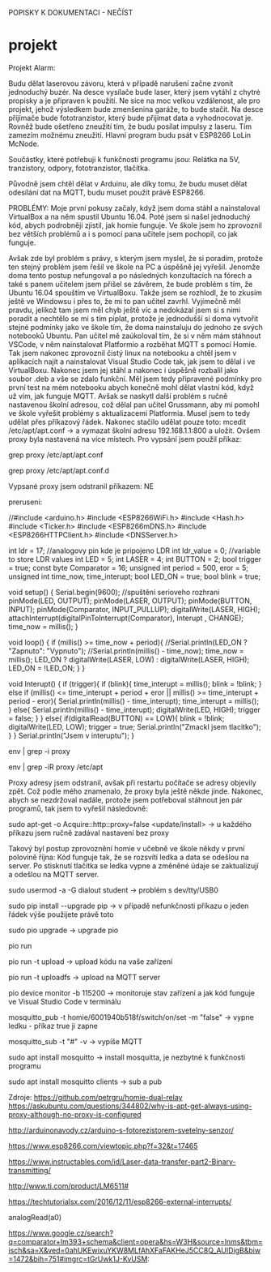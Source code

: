 POPISKY K DOKUMENTACI - NEČÍST

# projekt
Projekt Alarm:

Budu dělat laserovou závoru, která v případě narušení začne zvonit jednoduchý buzér. Na desce vysílače bude laser, který jsem vytáhl z chytré propisky a je připraven k použití. Ne sice na moc velkou vzdálenost, ale pro projekt, jehož výsledkem bude zmenšenina garáže, to bude stačit. Na desce přijímače bude fototranzistor, který bude přijímat data a vyhodnocovat je. Rovněž bude ošetřeno zneužití tím, že budu posílat impulsy z laseru. Tím zamezím možnému zneužití. Hlavní program budu psát v ESP8266 LoLin McNode.

Součástky, které potřebuji k funkčnosti programu jsou: Relátka na 5V, tranzistory, odpory, fototranzistor, tlačítka.

Původně jsem chtěl dělat v Arduinu, ale díky tomu, že budu muset dělat odesílání dat na MQTT, budu muset použít právě ESP8266.

PROBLÉMY:
Moje první pokusy začaly, když jsem doma stáhl a nainstaloval VirtualBox a na něm spustil Ubuntu 16.04. Poté jsem si našel jednoduchý kód, abych podrobněji zjistil, jak homie funguje. Ve škole jsem ho zprovoznil bez větších problémů a i s pomocí pana učitele jsem pochopil, co jak funguje.


Avšak zde byl problém s právy, s kterým jsem myslel, že si poradím, protože ten stejný problém jsem řešil ve škole na PC a úspěšně jej vyřešil. Jenomže doma tento postup nefungoval a po následných konzultacích na fórech a také s panem učitelem jsem přišel se závěrem, že bude problém s tím, že Ubuntu 16.04 spouštím ve VirtualBoxu. Takže jsem se rozhlodl, že to zkusím ještě ve Windowsu i přes to, že mi to pan učitel zavrhl. Vyjímečně měl pravdu, jelikož tam jsem měl chyb ještě víc a nedokázal jsem si s nimi poradit a nechtělo se mi s tím piplat, protože je jednodušší si doma vytvořit stejné podmínky jako ve škole tím, že doma nainstaluju do jednoho ze svých notebooků Ubuntu. Pan učitel mě zaúkoloval tím, že si v něm mám stáhnout VSCode, v něm nainstalovat Platformio a rozběhat MQTT s pomocí Homie. Tak jsem nakonec zprovoznil čistý linux na notebooku a chtěl jsem v aplikacích najít a nainstalovat Visual Studio Code tak, jak jsem to dělal i ve VirtualBoxu. Nakonec jsem jej stáhl a nakonec i úspěšně rozbalil jako soubor .deb a vše se zdalo funkční. Měl jsem tedy připravené podmínky pro první test na mém notebooku abych konečně mohl dělat vlastní kód, když už vím, jak funguje MQTT. Avšak se naskytl další problém s ručně nastavenou školní adresou, což dělal pan učitel Grussmann, aby mi pomohl ve škole vyřešit problémy s aktualizacemi Platformia. Musel jsem to tedy udělat přes příkazový řádek. Nakonec stačilo udělat pouze toto:
mcedit /etc/apt/apt.conf -> a vymazat školní adresu 192.168.1.1:800 a uložit. Ovšem proxy byla nastavená na více místech. Pro vypsání jsem použil příkaz:

grep proxy /etc/apt/apt.conf

grep proxy /etc/apt/apt.conf.d

Vypsané proxy jsem odstranil příkazem: NE

preruseni:

//#include <arduino.h>
#include <ESP8266WiFi.h>
#include <Hash.h>
#include <Ticker.h>
#include <ESP8266mDNS.h>
#include <ESP8266HTTPClient.h>
#include <DNSServer.h>

int ldr = 17; //analogovy pin kde je pripojeno LDR
int ldr_value = 0; //variable to store LDR values
int LED = 5;
int LASER = 4;
int BUTTON = 2;
bool trigger = true;
const byte Comparator = 16;
unsigned int period = 500, eror = 5;
unsigned int time_now, time_interupt;
bool LED_ON = true;
bool blink = true;
 
void setup()
{
 Serial.begin(9600); //spuštění serioveho rozhrani
 pinMode(LED, OUTPUT);
 pinMode(LASER, OUTPUT);
 pinMode(BUTTON, INPUT);
 pinMode(Comparator, INPUT_PULLUP);
 digitalWrite(LASER, HIGH);
 attachInterrupt(digitalPinToInterrupt(Comparator), Interupt , CHANGE);
 time_now = millis();
}

void loop()
{
  if (millis() >= time_now + period){
    //Serial.println(LED_ON ? "Zapnuto": "Vypnuto");
    //Serial.println(millis() - time_now);
    time_now = millis();
    LED_ON ? digitalWrite(LASER, LOW) : digitalWrite(LASER, HIGH);
    LED_ON = !LED_ON; 
  }
}

void Interupt()
{
  if (trigger){
    if (blink){
      time_interupt = millis();
      blink = !blink;
    }
    else if (millis() <= time_interupt + period + eror || millis() >= time_interupt + period - eror){
      Serial.println(millis() - time_interupt);
      time_interupt = millis();
    }
    else{
      Serial.println(millis() - time_interupt);
      digitalWrite(LED, HIGH);
      trigger = false;
    }
  }
  else{
    if(digitalRead(BUTTON) == LOW){
      blink = !blink;
      digitalWrite(LED, LOW);
      trigger = true;
      Serial.println("Zmackl jsem tlacitko");
    }
  }
  Serial.println("Jsem v interuptu");
}

env | grep -i proxy

env | grep -iR proxy /etc/apt 

Proxy adresy jsem odstranil, avšak při restartu počítače se adresy objevily zpět. Což podle mého znamenalo, že proxy byla ještě někde jinde.  Nakonec, abych se nezdržoval nadále, protože jsem potřeboval stáhnout jen pár programů, tak jsem to vyřešil následovně:

sudo apt-get -o Acquire::http::proxy=false <update/install> -> u každého příkazu jsem ručně zadával nastavení bez proxy

Takový byl postup zprovoznění homie v učebně ve škole někdy v první polovině října:
Kód funguje tak, že se rozsvítí ledka a data se odešlou na server. Po stisknutí tlačítka se ledka vypne a změněné údaje se zaktualizují a odešlou na MQTT server.

sudo usermod -a -G dialout student -> problém s dev/tty/USB0 

sudo pip install --upgrade pip -> v případě nefunkčnosti příkazu o jeden řádek výše použijete právě toto

sudo pio upgrade -> upgrade pio 

pio run

pio run -t upload -> upload kódu na vaše zařízení

pio run -t uploadfs -> upload na MQTT server

pio device monitor -b 115200 -> monitoruje stav zařízení a jak kód funguje ve Visual Studio Code v terminálu

mosquitto_pub -t homie/6001940b518f/switch/on/set -m "false" -> vypne ledku - příkaz true ji zapne

mosquitto_sub -t "#" -v -> vypíše MQTT

sudo apt install mosquitto -> install mosquitta, je nezbytné k funkčnosti programu

sudo apt install mosquitto clients -> sub a pub

Zdroje:
https://github.com/petrgru/homie-dual-relay
https://askubuntu.com/questions/344802/why-is-apt-get-always-using-proxy-although-no-proxy-is-configured



http://arduinonavody.cz/arduino-s-fotorezistorem-svetelny-senzor/

https://www.esp8266.com/viewtopic.php?f=32&t=17465

https://www.instructables.com/id/Laser-data-transfer-part2-Binary-transmitting/

http://www.ti.com/product/LM6511#

https://techtutorialsx.com/2016/12/11/esp8266-external-interrupts/

analogRead(a0)

https://www.google.cz/search?q=comparator+lm393+schema&client=opera&hs=W3H&source=lnms&tbm=isch&sa=X&ved=0ahUKEwixuYKW8MLfAhXFaFAKHeJ5CC8Q_AUIDigB&biw=1472&bih=751#imgrc=tGrUwk1J-KvUSM:


